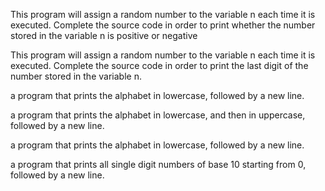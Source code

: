 This program will assign a random number to the variable n each time it is executed. Complete the source code in order to print whether the number stored in the variable n is positive or negative

This program will assign a random number to the variable n each time it is executed. Complete the source code in order to print the last digit of the number stored in the variable n.

a program that prints the alphabet in lowercase, followed by a new line.

 a program that prints the alphabet in lowercase, and then in uppercase, followed by a new line.

 a program that prints the alphabet in lowercase, followed by a new line.

 a program that prints all single digit numbers of base 10 starting from 0, followed by a new line.

